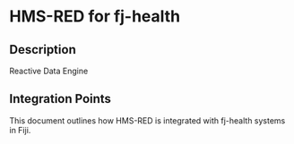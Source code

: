 # HMS-RED for fj-health

## Description

Reactive Data Engine

## Integration Points

This document outlines how HMS-RED is integrated with fj-health systems in Fiji.
